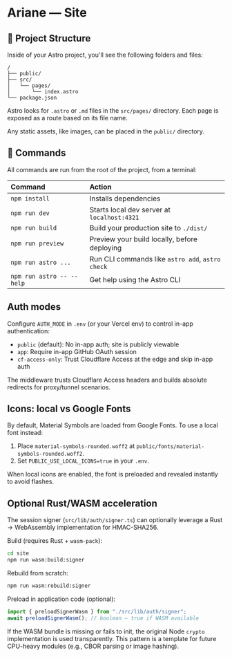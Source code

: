 # Ariane — Site

## 🚀 Project Structure

Inside of your Astro project, you'll see the following folders and files:

```text
/
├── public/
├── src/
│   └── pages/
│       └── index.astro
└── package.json
```

Astro looks for `.astro` or `.md` files in the `src/pages/` directory. Each page is exposed as a route based on its file name.

Any static assets, like images, can be placed in the `public/` directory.

## 🧞 Commands

All commands are run from the root of the project, from a terminal:

| Command                   | Action                                           |
| :------------------------ | :----------------------------------------------- |
| `npm install`             | Installs dependencies                            |
| `npm run dev`             | Starts local dev server at `localhost:4321`      |
| `npm run build`           | Build your production site to `./dist/`          |
| `npm run preview`         | Preview your build locally, before deploying     |
| `npm run astro ...`       | Run CLI commands like `astro add`, `astro check` |
| `npm run astro -- --help` | Get help using the Astro CLI                     |

## Auth modes

Configure `AUTH_MODE` in `.env` (or your Vercel env) to control in-app authentication:

- `public` (default): No in-app auth; site is publicly viewable
- `app`: Require in-app GitHub OAuth session
- `cf-access-only`: Trust Cloudflare Access at the edge and skip in-app auth

The middleware trusts Cloudflare Access headers and builds absolute redirects for proxy/tunnel scenarios.

## Icons: local vs Google Fonts

By default, Material Symbols are loaded from Google Fonts. To use a local font instead:

1. Place `material-symbols-rounded.woff2` at `public/fonts/material-symbols-rounded.woff2`.
2. Set `PUBLIC_USE_LOCAL_ICONS=true` in your `.env`.

When local icons are enabled, the font is preloaded and revealed instantly to avoid flashes.

## Optional Rust/WASM acceleration

The session signer (`src/lib/auth/signer.ts`) can optionally leverage a Rust → WebAssembly implementation for HMAC-SHA256.

Build (requires Rust + `wasm-pack`):

```bash
cd site
npm run wasm:build:signer
```

Rebuild from scratch:

```bash
npm run wasm:rebuild:signer
```

Preload in application code (optional):

```ts
import { preloadSignerWasm } from "./src/lib/auth/signer";
await preloadSignerWasm(); // boolean — true if WASM available
```

If the WASM bundle is missing or fails to init, the original Node `crypto` implementation is used transparently. This pattern is a template for future CPU-heavy modules (e.g., CBOR parsing or image hashing).
